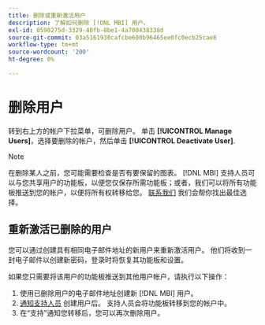 ```yaml
---
title: 删除或重新激活用户
description: 了解如何删除 [!DNL MBI] 用户。
exl-id: 0590275d-3329-40fb-8be1-4a700438338d
source-git-commit: 03a5161930cafcbe600b96465ee0fc0ecb25cae8
workflow-type: tm+mt
source-wordcount: '200'
ht-degree: 0%

---
```


# 删除用户

转到右上方的帐户下拉菜单，可删除用户。 单击 **[!UICONTROL Manage Users]**，选择要删除的帐户，然后单击 **[!UICONTROL Deactivate User]**.

>[!NOTE]
>
>在删除某人之前，您可能需要检查是否有要保留的图表。 [!DNL MBI] 支持人员可以与您共享用户的功能板，以便您仅保存所需功能板；或者，我们可以将所有功能板推送到您的帐户，以便将所有权转移给您。 [联系我们](../../guide-overview.md) 我们会帮你找出最佳选择。

## 重新激活已删除的用户

您可以通过创建具有相同电子邮件地址的新用户来重新激活用户。 他们将收到一封电子邮件以创建新密码，登录时将恢复其功能板和设置。

如果您只需要将该用户的功能板推送到其他用户帐户，请执行以下操作：

1. 使用已删除用户的电子邮件地址创建新 [!DNL MBI] 用户。
1. [通知支持人员](../../guide-overview.md) 创建用户后。 支持人员会将功能板转移到您的帐户中。
1. 在“支持”通知您转移后，您可以再次删除用户。
